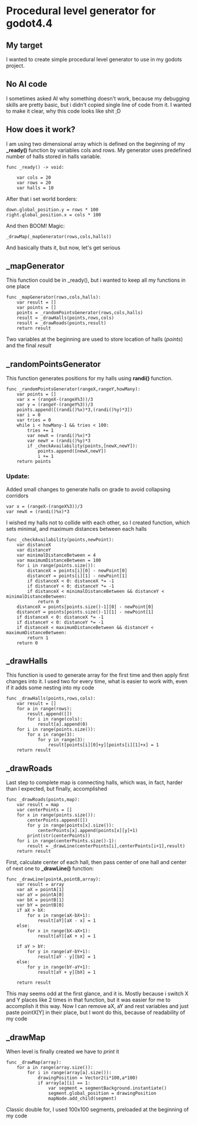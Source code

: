 # Procedural level generator for godot4.4
## My target
I wanted to create simple procedural level generator to use in my godots project.
## No AI code
I sometimes asked AI why something doesn't work, because my debugging skills are pretty basic, but i didn't copied single line of code from it. I wanted to make it clear, why this code looks like shit ;D
## How does it work?
I am using two dimensional array which is defined on the beginning of my **_ready()** function by variables cols and rows.
My generator uses predefined number of halls stored in halls variable.
``` gdscript
func _ready() -> void:

	var cols = 20
	var rows = 20
	var halls = 10
```
After that i set world borders:
``` gdscript
down.global_position.y = rows * 100
right.global_position.x = cols * 100
```
And then BOOM! Magic:

``` gdscript
_drawMap(_mapGenerator(rows,cols,halls))
```
And basically thats it, but now, let's get serious
## _mapGenerator
This function could be in _ready(), but i wanted to keep all my functions in one place
```gdscript
func _mapGenerator(rows,cols,halls):
	var result = []
	var points = []
	points = _randomPointsGenerator(rows,cols,halls)
	result = _drawHalls(points,rows,cols)
	result = _drawRoads(points,result)
	return result
```
Two variables at the beginning are used to store location of halls (*points*) and the final *result*
## _randomPointsGenerator
This function generates positions for my halls using **randi()** function.
```gdscript
func _randomPointsGenerator(rangeX,rangeY,howMany):
	var points = []
	var x = (rangeX-(rangeX%3))/3
	var y = (rangeY-(rangeY%3))/3
	points.append([(randi()%x)*3,(randi()%y)*3])
	var i = 0
	var tries = 0
	while i < howMany-1 && tries < 100:
		tries += 1
		var newX = (randi()%x)*3
		var newY = (randi()%y)*3
		if _checkAvailability(points,[newX,newY]):
			points.append([newX,newY])
			i += 1
	return points
```
### Update:
Added small changes to generate halls on grade to avoid collapsing corridors
```gdscript
var x = (rangeX-(rangeX%3))/3
var newX = (randi()%x)*3
```
I wished my halls not to collide with each other, so I created function, which sets minimal, and maximum distances between each halls
```gdscript
func _checkAvailability(points,newPoint):
	var distanceX
	var distanceY
	var minimalDistanceBetween = 4
	var maximumDistanceBetween = 100
	for i in range(points.size()):
		distanceX = points[i][0] - newPoint[0]
		distanceY = points[i][1] - newPoint[1]
		if distanceX < 0: distanceX *= -1
		if distanceY < 0: distanceY *= -1
		if distanceX < minimalDistanceBetween && distanceY < minimalDistanceBetween:
			return 0
	distanceX = points[points.size()-1][0] - newPoint[0]
	distanceY = points[points.size()-1][1] - newPoint[1]
	if distanceX < 0: distanceX *= -1
	if distanceY < 0: distanceY *= -1
	if distanceX < maximumDistanceBetween && distanceY < maximumDistanceBetween:
		return 1
	return 0
```
## _drawHalls
This function is used to generate array for the first time and then apply first changes into it. I used two for every time, what is easier to work with, even if it adds some nesting into my code
```gdscript
func _drawHalls(points,rows,cols):
	var result = []
	for a in range(rows):
		result.append([])
		for i in range(cols):
			result[a].append(0)
	for i in range(points.size()):
		for x in range(3):
			for y in range(3):
				result[points[i][0]+y][points[i][1]+x] = 1
	return result
```
## _drawRoads
Last step to complete map is connecting halls, which was, in fact, harder than I expected, but finally, accomplished
```gdscript
func _drawRoads(points,map):
	var result = map
	var centerPoints = []
	for x in range(points.size()):
		centerPoints.append([])
		for y in range(points[x].size()):
			centerPoints[x].append(points[x][y]+1)
		print(str(centerPoints))
	for i in range(centerPoints.size()-1):
		result = _drawLine(centerPoints[i],centerPoints[i+1],result)
	return result
```
First, calculate center of each hall, then pass center of one hall and center of next one to **_drawLine()** function:
```gdscript
func _drawLine(pointA,pointB,array):
	var result = array
	var aX = pointA[1]
	var aY = pointA[0]
	var bX = pointB[1]
	var bY = pointB[0]
	if aX > bX:
		for x in range(aX-bX+1):
			result[aY][aX - x] = 1
	else:
		for x in range(bX-aX+1):
			result[aY][aX + x] = 1

	if aY > bY:
		for y in range(aY-bY+1):
			result[aY - y][bX] = 1
	else:
		for y in range(bY-aY+1):
			result[aY + y][bX] = 1

	return result
```
This may seems odd at the first glance, and it is. Mostly because i switch X and Y places like 2 times in that function, but it was easier for me to accomplish it this way. Now I can remove aX, aY and rest variables and just paste pointX[Y] in their place, but I wont do this, because of readability of my code
## _drawMap
When level is finally created we have to *print* it
```gdscript
func _drawMap(array):
	for a in range(array.size()):
		for i in range(array[a].size()):
			drawingPosition = Vector2(i*100,a*100)
			if array[a][i] == 1:
				var segment = segmentBackground.instantiate()
				segment.global_position = drawingPosition
				mapNode.add_child(segment)

```
Classic double for, I used 100x100 segments, preloaded at the beginning of my code
